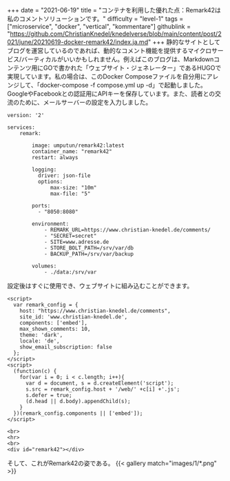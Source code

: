 +++
date = "2021-06-19"
title = "コンテナを利用した優れた点：Remark42は私のコメントソリューションです。"
difficulty = "level-1"
tags = ["microservice", "docker", "vertical", "kommentare"]
githublink = "https://github.com/ChristianKnedel/knedelverse/blob/main/content/post/2021/june/20210619-docker-remark42/index.ja.md"
+++
静的なサイトとしてブログを運営しているのであれば、動的なコメント機能を提供するマイクロサービス/バーティカルがいいかもしれません。例えばこのブログは、Markdownコンテンツ用にGOで書かれた「ウェブサイト・ジェネレーター」であるHUGOで実現しています。私の場合は、このDocker Composeファイルを自分用にアレンジして、「docker-compose -f compose.yml up -d」で起動しました。GoogleやFacebookとの認証用にAPIキーを保存しています。また、読者との交流のために、メールサーバーの設定を入力しました。
```
version: '2'

services:
    remark:

        image: umputun/remark42:latest
        container_name: "remark42"
        restart: always

        logging:
          driver: json-file
          options:
              max-size: "10m"
              max-file: "5"

        ports:
          - "8050:8080"   

        environment:
            - REMARK_URL=https://www.christian-knedel.de/comments/ 
            - "SECRET=secret"          
            - SITE=www.adresse.de 
            - STORE_BOLT_PATH=/srv/var/db
            - BACKUP_PATH=/srv/var/backup

        volumes:
            - ./data:/srv/var

```
設定後はすぐに使用でき、ウェブサイトに組み込むことができます。
```
<script>
  var remark_config = {
    host: "https://www.christian-knedel.de/comments", 
    site_id: 'www.christian-knedel.de',
    components: ['embed'], 
    max_shown_comments: 10,
    theme: 'dark',
    locale: 'de',
    show_email_subscription: false
  };
</script>
<script>
  (function(c) {
    for(var i = 0; i < c.length; i++){
      var d = document, s = d.createElement('script');
      s.src = remark_config.host + '/web/' +c[i] +'.js';
      s.defer = true;
      (d.head || d.body).appendChild(s);
    }
  })(remark_config.components || ['embed']);
</script>

<br>
<hr>
<br>
<div id="remark42"></div>

```
そして、これがRemark42の姿である。
{{< gallery match="images/1/*.png" >}}

